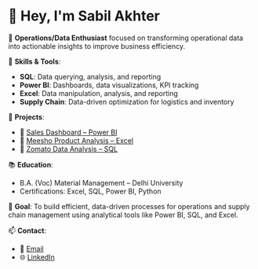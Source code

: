 # 👋 Hey, I'm Sabil Akhter

🔧 **Operations/Data Enthusiast** focused on transforming operational data into actionable insights to improve business efficiency.

🎯 **Skills & Tools**:
- **SQL**: Data querying, analysis, and reporting
- **Power BI**: Dashboards, data visualizations, KPI tracking
- **Excel**: Data manipulation, analysis, and reporting
- **Supply Chain**: Data-driven optimization for logistics and inventory

💼 **Projects**:
- 🔹 [Sales Dashboard – Power BI](https://github.com/sabilakhter/sales-dashboard-powerbi)
- 🔹 [Meesho Product Analysis – Excel](https://github.com/sabilakhter/meesho-excel-dashboard)
- 🔹 [Zomato Data Analysis – SQL](https://github.com/sabilakhter/zomato-data-analysis)

📚 **Education**:
- B.A. (Voc) Material Management – Delhi University
- Certifications: Excel, SQL, Power BI, Python

🚀 **Goal**: To build efficient, data-driven processes for operations and supply chain management using analytical tools like Power BI, SQL, and Excel.

📫 **Contact**:
- 📧 [Email](mailto:sabilakhter05@gmail.com)
- 🌐 [LinkedIn](https://linkedin.com/in/sabilakhter)
